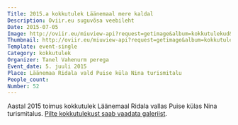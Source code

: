 ```yaml
---
Title: 2015.a kokkutulek Läänemaal mere kaldal
Description: Oviir.eu suguvõsa veebileht
Date: 2015-07-05
Image: http://oviir.eu/miuview-api?request=getimage&album=kokkutulekud&item=2015_52-kokkutulek-puise-nina.jpg&size=1200&mode=longest
Thumbnail: http://oviir.eu/miuview-api?request=getimage&album=kokkutulekud&item=2015_52-kokkutulek-puise-nina.jpg&size=600&mode=square
Template: event-single
Category: kokkutulek
Organizer: Tanel Vahenurm perega
Event_date: 5. juuli 2015
Place: Läänemaa Ridala vald Puise küla Nina turismitalu
People_count:
Number: 52
---
```


Aastal 2015 toimus kokkutulek Läänemaal Ridala vallas Puise külas Nina turismitalus.
<a href="http://oviir.eu/?page_id=138#52_s_kokkutulek2015" title="Ava galerii">Pilte kokkutulekust saab vaadata galeriist</a>.
